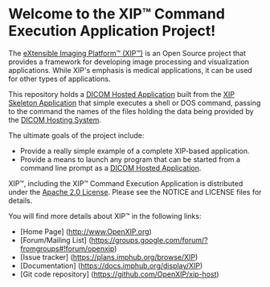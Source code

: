 Welcome to the XIP&trade; Command Execution Application Project!
================================================================

The [eXtensible Imaging Platform&trade; (XIP&trade;)](http://www.OpenXIP.org) is an
Open Source project that provides a framework for developing image processing and
visualization applications.  While XIP's emphasis is medical applications, it can be 
used for other types of applications.

This repository holds a
[DICOM Hosted Application](http://medical.nema.org/Dicom/2011/11_19pu.pdf)
built from the [XIP Skeleton Application](https://github.com/OpenXIP/xip-host)
that simple executes a shell or DOS command, passing to the command the names
of the files holding the data being provided by the
[DICOM Hosting System](http://medical.nema.org/Dicom/2011/11_19pu.pdf).  

The ultimate goals of the project include:

* Provide a really simple example of a complete XIP-based application.
* Provide a means to launch any program that can be started from a
  command line prompt as a
  [DICOM Hosted Application](http://medical.nema.org/Dicom/2011/11_19pu.pdf).

XIP&trade;, including the XIP&trade; Command Execution Application is distributed under the
[Apache 2.0 License](http://opensource.org/licenses/Apache-2.0).
Please see the NOTICE and LICENSE files for details.

You will find more details about XIP&trade; in the following links:

*  [Home Page] (http://www.OpenXIP.org)
*  [Forum/Mailing List] (https://groups.google.com/forum/?fromgroups#!forum/openxip)
*  [Issue tracker] (https://plans.imphub.org/browse/XIP)
*  [Documentation] (https://docs.imphub.org/display/XIP)
*  [Git code repository] (https://github.com/OpenXIP/xip-host)
